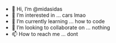 - 👋 Hi, I’m @midasidas 
- 👀 I’m interested in ... cars lmao
- 🌱 I’m currently learning ... how to code
- 💞️ I’m looking to collaborate on ... nothing
- 📫 How to reach me ... dont

<!---
midasidas/midasidas is a ✨ special ✨ repository because its `README.md` (this file) appears on your GitHub profile.
You can click the Preview link to take a look at your changes.
--->
